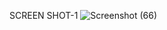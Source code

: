 SCREEN SHOT-1
![Screenshot (66)](https://github.com/user-attachments/assets/49bfa475-72e7-4c2c-be27-ada2ff717618)
